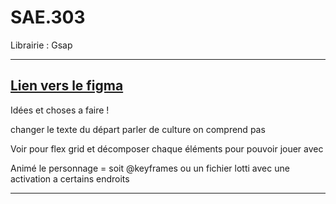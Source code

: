 # SAE.303

Librairie : Gsap

-----------------------------------------------------------------------------------------------------
[Lien vers le figma](https://www.figma.com/design/9IjVIzQd0sBgpHkXXIU2nB/SAE-DATAVIZ?node-id=2-12&t=j23Uf8UikA0Wofiv-1)
-----------------------------------------------------------------------------------------------------
Idées et choses a faire !

changer le texte du départ parler de culture on comprend pas

Voir pour flex grid et décomposer chaque éléments pour pouvoir jouer avec

Animé le personnage = soit @keyframes ou un fichier lotti avec une activation a certains endroits

-----------------------------------------------------------------------------------------------------